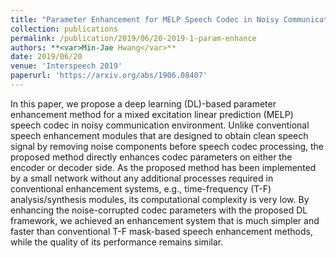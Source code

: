 ```yaml
---
title: "Parameter Enhancement for MELP Speech Codec in Noisy Communication Environment"
collection: publications
permalink: /publication/2019/06/20-2019-1-param-enhance
authors: **<var>Min-Jae Hwang</var>**
date: 2019/06/20
venue: 'Interspeech 2019'
paperurl: 'https://arxiv.org/abs/1906.08407'
---
```

In this paper, we propose a deep learning (DL)-based parameter enhancement method for a mixed excitation linear prediction (MELP) speech codec in noisy communication environment. Unlike conventional speech enhancement modules that are designed to obtain clean speech signal by removing noise components before speech codec processing, the proposed method directly enhances codec parameters on either the encoder or decoder side. As the proposed method has been implemented by a small network without any additional processes required in conventional enhancement systems, e.g., time-frequency (T-F) analysis/synthesis modules, its computational complexity is very low. By enhancing the noise-corrupted codec parameters with the proposed DL framework, we achieved an enhancement system that is much simpler and faster than conventional T-F mask-based speech enhancement methods, while the quality of its performance remains similar.
